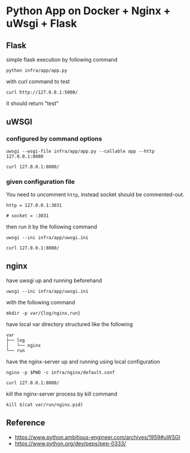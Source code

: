 # Python App on Docker + Nginx + uWsgi + Flask

## Flask

simple flask execution by following command

```
python infra/app/app.py
```

with curl command to test

```
curl http://127.0.0.1:5000/
```

it should return "test"

## uWSGI

### configured by command options

```
uwsgi --wsgi-file infra/app/app.py --callable app --http 127.0.0.1:8080
```

```
curl 127.0.0.1:8080/
```

### given configuration file

You need to uncomment `http`, instead socket should be commented-out.

```
http = 127.0.0.1:3031
``` 

```
# socket = :3031
```

then run it by the following command

```
uwsgi --ini infra/app/uwsgi.ini
```

```
curl 127.0.0.1:8080/
```

## nginx

have uwsgi up and running beforehand

```
uwsgi --ini infra/app/uwsgi.ini
```


with the following command

```
mkdir -p var/{log/nginx,run}
```

have local var directory structured like the following

```
var
├── log
│   └── nginx
└── run
```

have the nginx-server up and running using local configuration

```
nginx -p $PWD -c infra/nginx/default.conf
```

```
curl 127.0.0.1:8080/
```


kill the nginx-server process by kill command

```
kill $(cat var/run/nginx.pid)
```


## Reference
- https://www.python.ambitious-engineer.com/archives/1959#uWSGI
- https://www.python.org/dev/peps/pep-0333/
